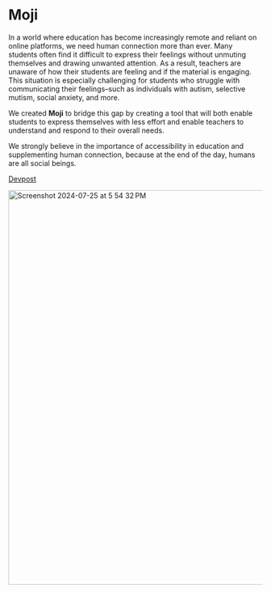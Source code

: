 # Moji

In a world where education has become increasingly remote and reliant on online platforms, we need human connection more than ever. Many students often find it difficult to express their feelings without unmuting themselves and drawing unwanted attention. As a result, teachers are unaware of how their students are feeling and if the material is engaging. This situation is especially challenging for students who struggle with communicating their feelings–such as individuals with autism, selective mutism, social anxiety, and more.

We created **Moji** to bridge this gap by creating a tool that will both enable students to express themselves with less effort and enable teachers to understand and respond to their overall needs.

We strongly believe in the importance of accessibility in education and supplementing human connection, because at the end of the day, humans are all social beings.

[Devpost](https://devpost.com/software/673946?ref_content=existing_user_added_to_software_team&ref_feature=portfolio&ref_medium=email&utm_campaign=software&utm_content=added_to_software_team&utm_medium=email&utm_source=transactional#app-team)

<img width="780" alt="Screenshot 2024-07-25 at 5 54 32 PM" src="https://github.com/user-attachments/assets/b2455706-3d97-4eb1-85b6-d8a869b24a53">

